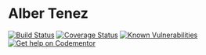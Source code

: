 # Alber Tenez
[![Build Status](https://travis-ci.org/AlbertSabate/AlberTenezDev.svg?branch=master)](https://travis-ci.org/AlbertSabate/AlberTenezDev) [![Coverage Status](https://coveralls.io/repos/github/AlbertSabate/AlberTenezDev/badge.svg?branch=master)](https://coveralls.io/github/AlbertSabate/AlberTenez?branch=master) [![Known Vulnerabilities](https://snyk.io/test/github/AlbertSabate/AlberTenezDev/badge.svg)](https://snyk.io/test/github/AlbertSabate/AlberTenez)[![Get help on Codementor](https://cdn.codementor.io/badges/get_help_github.svg)](https://www.codementor.io/albertsabate?utm_source=github&utm_medium=button&utm_term=albertsabate&utm_campaign=github)
